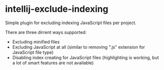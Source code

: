 # intellij-exclude-indexing

Simple plugin for excluding indexing JavaScript files per project.

There are three dirrent ways supported:

- Excluding minified files
- Excluding JavaScript at all (similar to removing ".js" extension for JavaScript file type)
- Disabling index creating for JavaScript files (highlighting is working, but a lot of smart features are not available)
